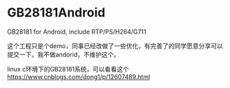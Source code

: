 # GB28181Android
GB28181 for Android, include RTP/PS/H264/G711

这个工程只是个demo，同事已经改做了一些优化，有完善了的同学愿意分享可以提交一下，我不做andorid，不维护这个。

linux c环境下的GB28181系统，可以看看这个
https://www.cnblogs.com/dong1/p/12607489.html
